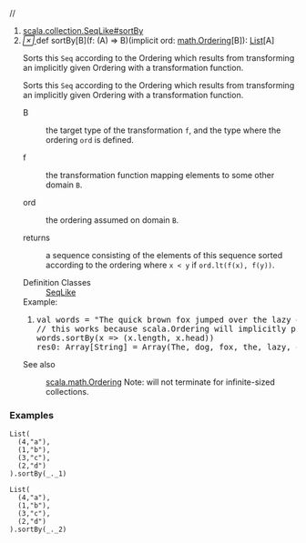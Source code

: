 //
<ol>
<li><a href="https://www.scala-lang.org/api/2.12.3/scala/collection/immutable/List.html#sortBy[B](f:A=>B)(implicitord:scala.math.Ordering[B]):Repr">scala.collection.SeqLike#sortBy</a></li>
<li name="scala.collection.SeqLike#sortBy" visbl="pub" class="indented0 " data-isabs="false" fullcomment="yes" group="Ungrouped"> <a id="sortBy[B](f:A=>B)(implicitord:scala.math.Ordering[B]):Repr"></a><a id="sortBy[B]((A)⇒B)(math.Ordering[B]):List[A]"></a> <span class="permalink"> <a href="../../../scala/collection/immutable/List.html#sortBy[B](f:A=>B)(implicitord:scala.math.Ordering[B]):Repr" title="Permalink"> <i class="material-icons"></i> </a> </span> <span class="modifier_kind"> <span class="modifier"></span> <span class="kind">def</span> </span> <span class="symbol"> <span class="name">sortBy</span><span class="tparams">[<span name="B">B</span>]</span><span class="params">(<span name="f">f: (<span class="extype" name="scala.collection.immutable.List.A">A</span>) ⇒ <span class="extype" name="scala.collection.SeqLike.sortBy.B">B</span></span>)</span><span class="params">(<span class="implicit">implicit </span><span name="ord">ord: <a href="../../math/Ordering.html" class="extype" name="scala.math.Ordering">math.Ordering</a>[<span class="extype" name="scala.collection.SeqLike.sortBy.B">B</span>]</span>)</span><span class="result">: <a href="" class="extype" name="scala.collection.immutable.List">List</a>[<span class="extype" name="scala.collection.immutable.List.A">A</span>]</span> </span> <p class="shortcomment cmt">Sorts this <code>Seq</code> according to the Ordering which results from transforming an implicitly given Ordering with a transformation function.</p>
 <div class="fullcomment">
  <div class="comment cmt">
   <p>Sorts this <code>Seq</code> according to the Ordering which results from transforming an implicitly given Ordering with a transformation function.</p>
  </div>
  <dl class="paramcmts block">
   <dt class="tparam">
    B
   </dt>
   <dd class="cmt">
    <p>the target type of the transformation <code>f</code>, and the type where the ordering <code>ord</code> is defined.</p>
   </dd>
   <dt class="param">
    f
   </dt>
   <dd class="cmt">
    <p>the transformation function mapping elements to some other domain <code>B</code>.</p>
   </dd>
   <dt class="param">
    ord
   </dt>
   <dd class="cmt">
    <p>the ordering assumed on domain <code>B</code>.</p>
   </dd>
   <dt>
    returns
   </dt>
   <dd class="cmt">
    <p>a sequence consisting of the elements of this sequence sorted according to the ordering where <code>x &lt; y</code> if <code>ord.lt(f(x), f(y))</code>.</p>
   </dd>
  </dl>
  <dl class="attributes block"> 
   <dt>
    Definition Classes
   </dt>
   <dd>
    <a href="../SeqLike.html" class="extype" name="scala.collection.SeqLike">SeqLike</a>
   </dd>
   <div class="block">
    Example: 
    <ol>
     <li class="cmt"><p></p><pre><span class="kw">val</span> words = <span class="lit">"The quick brown fox jumped over the lazy dog"</span>.split(<span class="lit">' '</span>)
<span class="cmt">// this works because scala.Ordering will implicitly provide an Ordering[Tuple2[Int, Char]]</span>
words.sortBy(x <span class="kw">=&gt;</span> (x.length, x.head))
res0: <span class="std">Array</span>[<span class="std">String</span>] = <span class="std">Array</span>(The, dog, fox, the, <span class="kw">lazy</span>, over, brown, quick, jumped)</pre></li>
    </ol> 
   </div>
   <dt>
    See also
   </dt>
   <dd>
    <span class="cmt"><p><a href="../../math/Ordering.html" class="extype" name="scala.math.Ordering">scala.math.Ordering</a> Note: will not terminate for infinite-sized collections.</p></span>
   </dd>
  </dl>
 </div> </li>
        </ol>


### Examples




```tut
List(
  (4,"a"),
  (1,"b"),
  (3,"c"),
  (2,"d")
).sortBy(_._1)
```

```tut
List(
  (4,"a"),
  (1,"b"),
  (3,"c"),
  (2,"d")
).sortBy(_._2)
```

























